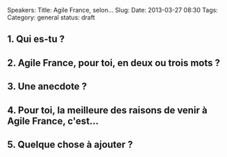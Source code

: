 Speakers: 
Title: Agile France, selon...
Slug:
Date: 2013-03-27 08:30
Tags: 
Category: general
status: draft




## 1. Qui es-tu ?


## 2. Agile France, pour toi, en deux ou trois mots ?


## 3. Une anecdote ?


## 4. Pour toi, la meilleure des raisons de venir à Agile France, c'est...


## 5. Quelque chose à ajouter ?
